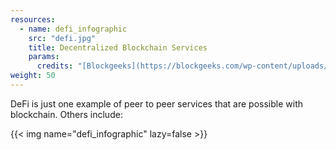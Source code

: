 ```yaml
---
resources:
  - name: defi_infographic
    src: "defi.jpg"
    title: Decentralized Blockchain Services
    params:
      credits: "[Blockgeeks](https://blockgeeks.com/wp-content/uploads/2019/05/web3.0blockchainbusiness.jpg)"
weight: 50
---
```


DeFi is just one example of peer to peer services that are possible with blockchain.
Others include:

{{< img name="defi_infographic" lazy=false >}}
